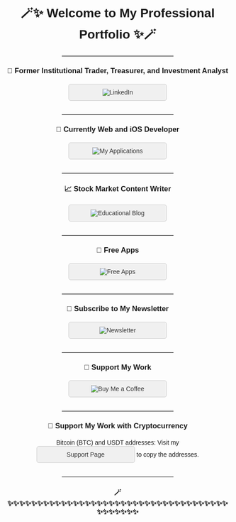 <!DOCTYPE html>
<html lang="en">
<head>
  <meta charset="UTF-8">
  <meta name="viewport" content="width=device-width, initial-scale=1.0">
  <title>Professional Portfolio</title>
  <style>
    body {
      text-align: center;
      font-family: Arial, sans-serif;
    }
    .button-container {
      display: inline-block;
      margin: 10px;
    }
    .button-container a {
      display: inline-block;
      width: 200px;
      padding: 10px;
      border: 1px solid #ccc;
      border-radius: 5px;
      background-color: #f0f0f0;
      color: #333;
      text-decoration: none;
      transition: background-color 0.3s ease;
    }
    .button-container a:hover {
      background-color: #e0e0e0;
    }
    h1, h3 {
      margin-bottom: 10px;
    }
    hr {
      margin: 20px auto;
      width: 50%;
      border: none;
      border-top: 1px solid #ccc;
    }
  </style>
</head>
<body>

<h1>🪄✨ Welcome to My Professional Portfolio ✨🪄</h1>

<hr>

<h3>🎩 Former Institutional Trader, Treasurer, and Investment Analyst</h3>

<div class="button-container">
  <a href="https://www.linkedin.com/in/sanzhikobzhan/" target="_blank">
    <img src="https://img.shields.io/badge/LinkedIn-0A66C2?style=for-the-badge&logo=linkedin&logoColor=white&link=https://www.linkedin.com/in/sanzhikobzhan/" alt="LinkedIn">
  </a>
</div>

<hr>

<h3>🚀 Currently Web and iOS Developer</h3>

<div class="button-container">
  <a href="https://diversset.com/stockMarketiOSApps" target="_blank">
    <img src="https://img.shields.io/badge/My%20Applications-1877F2?style=for-the-badge&logo=apple&logoColor=white&link=https://diversset.com/stockMarketiOSApps" alt="My Applications">
  </a>
</div>

<hr>

<h3>📈 Stock Market Content Writer</h3>

<div class="button-container">
  <a href="https://diversset.com/stockMarketBlog" target="_blank">
    <img src="https://img.shields.io/badge/Educational%20Blog-4285F4?style=for-the-badge&logo=blogger&logoColor=white&link=https://diversset.com/stockMarketBlog" alt="Educational Blog">
  </a>
</div>

<hr>

<h3>📱 Free Apps</h3>

<div class="button-container">
  <a href="https://github.com/SanjiS86?tab=repositories" target="_blank">
    <img src="https://img.shields.io/badge/Free%20Apps-000000?style=for-the-badge&logo=github&logoColor=white&link=https://github.com/SanjiS86?tab=repositories" alt="Free Apps">
  </a>
</div>

<hr>

<h3>💌 Subscribe to My Newsletter</h3>

<div class="button-container">
  <a href="https://www.linkedin.com/build-relation/newsletter-follow?entityUrn=7202642515169021952" target="_blank">
    <img src="https://img.shields.io/badge/Newsletter-0A66C2?style=for-the-badge&logo=linkedin&logoColor=white&link=https://www.linkedin.com/build-relation/newsletter-follow?entityUrn=7202642515169021952" alt="Newsletter">
  </a>
</div>

<hr>

<h3>💖 Support My Work</h3>

<div class="button-container">
  <a href="https://www.buymeacoffee.com/sanzhikobzf" target="_blank">
    <img src="https://img.shields.io/badge/Buy%20Me%20a%20Coffee-FFDD00?style=for-the-badge&logo=buy-me-a-coffee&logoColor=black" alt="Buy Me a Coffee">
  </a>
</div>

<hr>

<h3>💖 Support My Work with Cryptocurrency</h3>

<div class="button-container">
  Bitcoin (BTC) and USDT addresses: Visit my <a href="https://sanjis86.github.io/SanjiS86/support.html" target="_blank">Support Page</a> to copy the addresses.
</div>

<hr>

<h3>🪄✨✨✨✨✨✨✨✨✨✨✨✨✨✨✨✨✨✨✨✨✨✨✨✨✨✨✨✨✨✨✨✨✨✨✨✨✨✨✨✨✨✨✨✨</h3>

</body>
</html>





